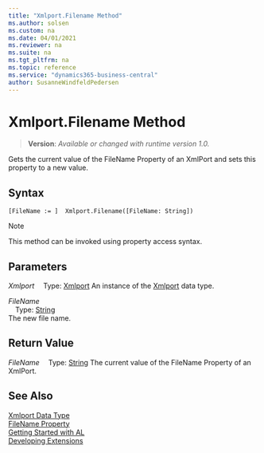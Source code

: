 ```yaml
---
title: "Xmlport.Filename Method"
ms.author: solsen
ms.custom: na
ms.date: 04/01/2021
ms.reviewer: na
ms.suite: na
ms.tgt_pltfrm: na
ms.topic: reference
ms.service: "dynamics365-business-central"
author: SusanneWindfeldPedersen
---
```

[//]: # (START>DO_NOT_EDIT)
[//]: # (IMPORTANT:Do not edit any of the content between here and the END>DO_NOT_EDIT.)
[//]: # (Any modifications should be made in the .xml files in the ModernDev repo.)
# Xmlport.Filename Method
> **Version**: _Available or changed with runtime version 1.0._

Gets the current value of the FileName Property of an XmlPort and sets this property to a new value.


## Syntax
```
[FileName := ]  Xmlport.Filename([FileName: String])
```
> [!NOTE]
> This method can be invoked using property access syntax.
## Parameters
*Xmlport*
&emsp;Type: [Xmlport](xmlport-data-type.md)
An instance of the [Xmlport](xmlport-data-type.md) data type.

*FileName*  
&emsp;Type: [String](../string/string-data-type.md)  
The new file name.  


## Return Value
*FileName*
&emsp;Type: [String](../string/string-data-type.md)
The current value of the FileName Property of an XmlPort.


[//]: # (IMPORTANT: END>DO_NOT_EDIT)
## See Also
[Xmlport Data Type](xmlport-data-type.md)  
[FileName Property](../../properties/devenv-filename-property.md)   
[Getting Started with AL](../../devenv-get-started.md)  
[Developing Extensions](../../devenv-dev-overview.md)
